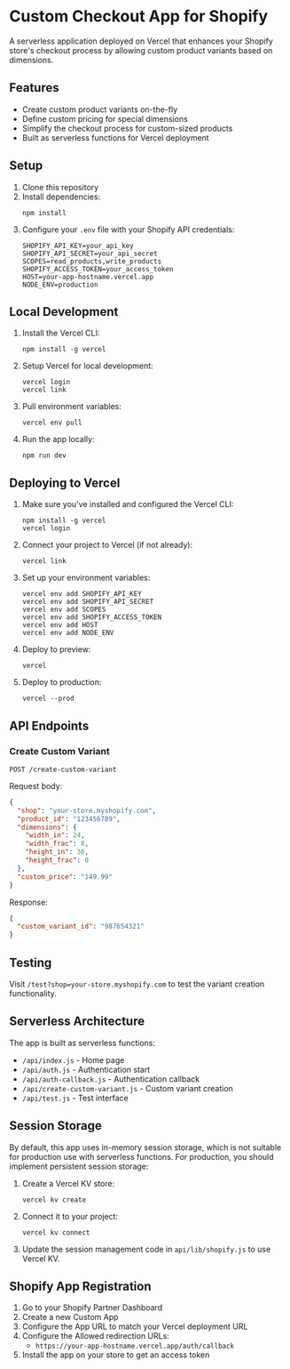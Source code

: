 # Custom Checkout App for Shopify

A serverless application deployed on Vercel that enhances your Shopify store's checkout process by allowing custom product variants based on dimensions.

## Features

- Create custom product variants on-the-fly
- Define custom pricing for special dimensions
- Simplify the checkout process for custom-sized products
- Built as serverless functions for Vercel deployment

## Setup

1. Clone this repository
2. Install dependencies:
   ```
   npm install
   ```
3. Configure your `.env` file with your Shopify API credentials:
   ```
   SHOPIFY_API_KEY=your_api_key
   SHOPIFY_API_SECRET=your_api_secret
   SCOPES=read_products,write_products
   SHOPIFY_ACCESS_TOKEN=your_access_token
   HOST=your-app-hostname.vercel.app
   NODE_ENV=production
   ```

## Local Development

1. Install the Vercel CLI:
   ```
   npm install -g vercel
   ```

2. Setup Vercel for local development:
   ```
   vercel login
   vercel link
   ```

3. Pull environment variables:
   ```
   vercel env pull
   ```

4. Run the app locally:
   ```
   npm run dev
   ```

## Deploying to Vercel

1. Make sure you've installed and configured the Vercel CLI:
   ```
   npm install -g vercel
   vercel login
   ```

2. Connect your project to Vercel (if not already):
   ```
   vercel link
   ```

3. Set up your environment variables:
   ```
   vercel env add SHOPIFY_API_KEY
   vercel env add SHOPIFY_API_SECRET
   vercel env add SCOPES
   vercel env add SHOPIFY_ACCESS_TOKEN
   vercel env add HOST
   vercel env add NODE_ENV
   ```

4. Deploy to preview:
   ```
   vercel
   ```

5. Deploy to production:
   ```
   vercel --prod
   ```

## API Endpoints

### Create Custom Variant
`POST /create-custom-variant`

Request body:
```json
{
  "shop": "your-store.myshopify.com",
  "product_id": "123456789",
  "dimensions": {
    "width_in": 24,
    "width_frac": 8,
    "height_in": 36,
    "height_frac": 0
  },
  "custom_price": "149.99"
}
```

Response:
```json
{
  "custom_variant_id": "987654321"
}
```

## Testing

Visit `/test?shop=your-store.myshopify.com` to test the variant creation functionality.

## Serverless Architecture

The app is built as serverless functions:

- `/api/index.js` - Home page
- `/api/auth.js` - Authentication start
- `/api/auth-callback.js` - Authentication callback
- `/api/create-custom-variant.js` - Custom variant creation
- `/api/test.js` - Test interface

## Session Storage

By default, this app uses in-memory session storage, which is not suitable for production use with serverless functions. For production, you should implement persistent session storage:

1. Create a Vercel KV store:
   ```
   vercel kv create
   ```

2. Connect it to your project:
   ```
   vercel kv connect
   ```

3. Update the session management code in `api/lib/shopify.js` to use Vercel KV.

## Shopify App Registration

1. Go to your Shopify Partner Dashboard
2. Create a new Custom App
3. Configure the App URL to match your Vercel deployment URL
4. Configure the Allowed redirection URLs: 
   - `https://your-app-hostname.vercel.app/auth/callback`
5. Install the app on your store to get an access token 